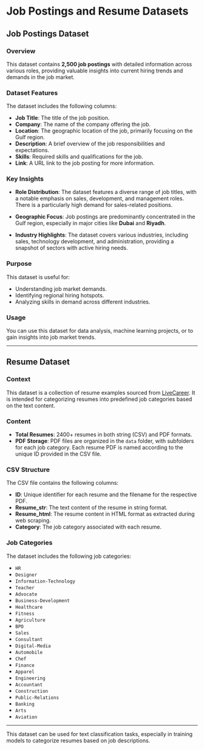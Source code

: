 # Job Postings and Resume Datasets

## Job Postings Dataset

### Overview

This dataset contains **2,500 job postings** with detailed information across various roles, providing valuable insights into current hiring trends and demands in the job market.

### Dataset Features

The dataset includes the following columns:

- **Job Title**: The title of the job position.
- **Company**: The name of the company offering the job.
- **Location**: The geographic location of the job, primarily focusing on the Gulf region.
- **Description**: A brief overview of the job responsibilities and expectations.
- **Skills**: Required skills and qualifications for the job.
- **Link**: A URL link to the job posting for more information.

### Key Insights

- **Role Distribution**: The dataset features a diverse range of job titles, with a notable emphasis on sales, development, and management roles. There is a particularly high demand for sales-related positions.
  
- **Geographic Focus**: Job postings are predominantly concentrated in the Gulf region, especially in major cities like **Dubai** and **Riyadh**.
  
- **Industry Highlights**: The dataset covers various industries, including sales, technology development, and administration, providing a snapshot of sectors with active hiring needs.

### Purpose

This dataset is useful for:

- Understanding job market demands.
- Identifying regional hiring hotspots.
- Analyzing skills in demand across different industries.

### Usage

You can use this dataset for data analysis, machine learning projects, or to gain insights into job market trends.

---

## Resume Dataset

### Context

This dataset is a collection of resume examples sourced from [LiveCareer](https://www.livecareer.com). It is intended for categorizing resumes into predefined job categories based on the text content.

### Content

- **Total Resumes**: 2400+ resumes in both string (CSV) and PDF formats.
- **PDF Storage**: PDF files are organized in the `data` folder, with subfolders for each job category. Each resume PDF is named according to the unique ID provided in the CSV file.

### CSV Structure

The CSV file contains the following columns:

- **ID**: Unique identifier for each resume and the filename for the respective PDF.
- **Resume_str**: The text content of the resume in string format.
- **Resume_html**: The resume content in HTML format as extracted during web scraping.
- **Category**: The job category associated with each resume.

### Job Categories

The dataset includes the following job categories:
- `HR`
- `Designer`
- `Information-Technology`
- `Teacher`
- `Advocate`
- `Business-Development`
- `Healthcare`
- `Fitness`
- `Agriculture`
- `BPO`
- `Sales`
- `Consultant`
- `Digital-Media`
- `Automobile`
- `Chef`
- `Finance`
- `Apparel`
- `Engineering`
- `Accountant`
- `Construction`
- `Public-Relations`
- `Banking`
- `Arts`
- `Aviation`

---

This dataset can be used for text classification tasks, especially in training models to categorize resumes based on job descriptions.
